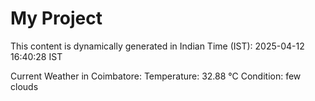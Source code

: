 # My Project

This content is dynamically generated in Indian Time (IST): 2025-04-12 16:40:28 IST


Current Weather in Coimbatore:
Temperature: 32.88 °C
Condition: few clouds
